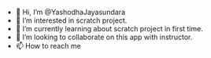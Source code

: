 - 👋 Hi, I’m @YashodhaJayasundara
- 👀 I’m interested in scratch project.
- 🌱 I’m currently learning about scratch project in first time.
- 💞️ I’m looking to collaborate on this app with instructor.
- 📫 How to reach me 

<!---
YashodhaJayasundara/YashodhaJayasundara is a ✨ special ✨ repository because its `README.md` (this file) appears on your GitHub profile.
You can click the Preview link to take a look at your changes.
--->
